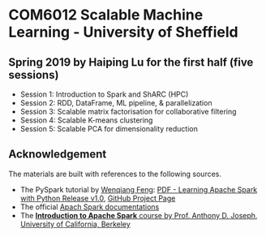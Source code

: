 # COM6012 Scalable Machine Learning - University of Sheffield
## Spring 2019 by Haiping Lu for the first half (five sessions)
* Session 1: Introduction to Spark and ShARC (HPC)
* Session 2: RDD, DataFrame, ML pipeline, & parallelization
* Session 3: Scalable matrix factorisation for collaborative filtering
* Session 4: Scalable K-means clustering
* Session 5: Scalable PCA for dimensionality reduction

## Acknowledgement
The materials are built with references to the following sources.
* The PySpark tutorial by [Wenqiang Feng](http://web.utk.edu/~wfeng1/): [PDF - Learning Apache Spark with Python Release v1.0](https://runawayhorse001.github.io/LearningApacheSpark/pyspark.pdf), [GitHub Project Page](https://github.com/runawayhorse001/LearningApacheSpark)
* The official [Apach Spark documentations](https://spark.apache.org/)
* The [**Introduction to Apache Spark** course by Prof. Anthony D. Joseph, University of California, Berkeley](https://www.edx.org/course/introduction-apache-spark-uc-berkeleyx-cs105x)
